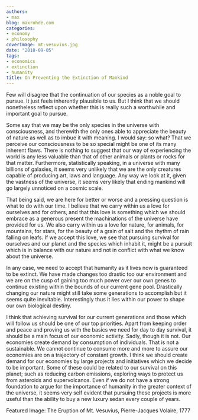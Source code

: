 ```yaml
---
authors:
- max
blog: maxrohde.com
categories:
- economy
- philosophy
coverImage: mt-vesuvius.jpg
date: "2018-09-05"
tags:
- economics
- extinction
- humanity
title: On Preventing the Extinction of Mankind
---
```


Few will disagree that the continuation of our species as a noble goal to pursue. It just feels inherently plausible to us. But I think that we should nonetheless reflect upon whether this is really such a worthwhile and important goal to pursue.

Some say that we may be the only species in the universe with consciousness, and therewith the only ones able to appreciate the beauty of nature as well as to imbue it with meaning. I would say: so what? That we perceive our consciousness to be so special might be one of its many inherent flaws. There is nothing to suggest that our way of experiencing the world is any less valuable than that of other animals or plants or rocks for that matter. Furthermore, statistically speaking, in a universe with many billions of galaxies, it seems very unlikely that we are the only creatures capable of producing art, laws and language. Any way we look at it, given the vastness of the universe, it seems very likely that ending mankind will go largely unnoticed on a cosmic scale.

That being said, we are here for better or worse and a pressing question is what to do with our time. I believe that we carry within us a love for ourselves and for others, and that this love is something which we should embrace as a generous present the machinations of the universe have provided for us. We also carry within us a love for nature, for animals, for mountains, for stars, for the beauty of a grain of salt and the rhythm of rain falling on leafs. If we accept this love, we see that pursuing survival for ourselves and our planet and the species which inhabit it, might be a pursuit which is in balance with our nature and not in conflict with what we know about the universe.

In any case, we need to accept that humanity as it lives now is guaranteed to be extinct. We have made changes too drastic too our environment and we are on the cusp of gaining too much power over our own genes to continue existing within the bounds of our current gene pool. Drastically changing our nature might still take some generations to accomplish but it seems quite inevitable. Interestingly thus it lies within our power to shape our own biological destiny.

I think that achieving survival for our current generations and those which will follow us should be one of our top priorities. Apart from keeping order and peace and proving us with the basics we need for day to day survival, it should be a main focus of our economic activity. Sadly, though it is not. Our economies create demand by consumption of individuals. That is not a sustainable. We cannot continue to consume more and more to assure our economies are on a trajectory of constant growth. I think we should create demand for our economies by large projects and initiatives which we decide to be important. Some of these could be related to our survival on this planet; such as reducing carbon emissions, exploring ways to protect us from asteroids and supervolcanos. Even if we do not have a strong foundation to argue for the importance of humanity in the greater context of the universe, it seems very self evident that pursuing these projects is more useful than the ability to buy a new luxury sedan every couple of years.

Featured Image: The Eruption of Mt. Vesuvius, Pierre-Jacques Volaire, 1777